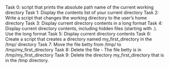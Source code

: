 Task 0: script that prints the absolute path name of the current working directory
Task 1: Display the contents list of your current directory
Task 2: Write a script that changes the working directory to the user’s home directory
Task 3: Display current directory contents in a long format
Task 4: Display current directory contents, including hidden files (starting with .). Use the long format
Task 5: Display current directory contents
Task 6: Create a script that creates a directory named my_first_directory in the /tmp/ directory
Task 7: Move the file betty from /tmp/ to /tmp/my_first_directory
Task 8: Delete the file - The file betty is in /tmp/my_first_directory
Task 9: Delete the directory my_first_directory that is in the /tmp directory.
